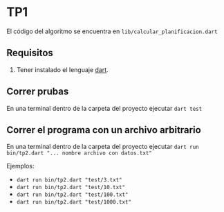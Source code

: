 # TP1

El código del algoritmo se encuentra en `lib/calcular_planificacion.dart`

## Requisitos

1. Tener instalado el lenguaje [dart](https://dart.dev/get-dart).

## Correr prubas

En una terminal dentro de la carpeta del proyecto ejecutar `dart test`

## Correr el programa con un archivo arbitrario

En una terminal dentro de la carpeta del proyecto ejecutar `dart run bin/tp2.dart "... nombre archivo con datos.txt"`

Ejemplos:
 - `dart run bin/tp2.dart "test/3.txt"`
 - `dart run bin/tp2.dart "test/10.txt"`
 - `dart run bin/tp2.dart "test/100.txt"`
 - `dart run bin/tp2.dart "test/1000.txt"`